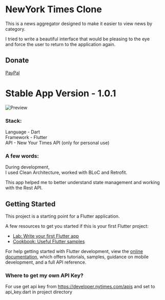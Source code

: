 # NewYork Times Clone

This is a news aggregator designed to make it easier to view news by category.

I tried to write a beautiful interface that would be pleasing to the eye  
and force the user to return to the application again.
## Donate 
<a href="https://www.paypal.com/paypalme/makstudioo/5usd">PayPal</a>


# Stable App Version - 1.0.1 

![Preview](https://i.imgur.com/kCnOUt9.png)

  
### Stack:
Language - Dart  
Framework - Flutter  
API - New Your Times API (only for personal use)  

  
### A few words:
During development,  
I used Clean Architecture, worked with BLoC and Retrofit. 

This app helped me to better understand state management and working with the Rest API. 

## Getting Started

This project is a starting point for a Flutter application.

A few resources to get you started if this is your first Flutter project:

- [Lab: Write your first Flutter app](https://docs.flutter.dev/get-started/codelab)
- [Cookbook: Useful Flutter samples](https://docs.flutter.dev/cookbook)

For help getting started with Flutter development, view the
[online documentation](https://docs.flutter.dev/), which offers tutorials,
samples, guidance on mobile development, and a full API reference.

### Where to get my own API Key?
For use get api key from https://developer.nytimes.com/apis and set to api_key.dart in project directory
